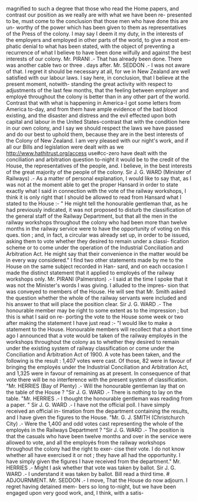 magnified to such a degree that those who read the Home papers, and contrast our position as we really are with what we have been re- presented to be, must come to the conclusion that those men who have done this are un- worthy of the power which has been given to them as representatives of the Press of the colony. I may say I deem it my duty, in the interests of the employers and employed in other parts of the world, to give a most em- phatic denial to what has been stated, with the object of preventing a recurrence of what I believe to have been done wilfully and against the best interests of our colony. Mr. PIRANI .- That has already been done. There was another cable two or three . days after. Mr. SEDDON .- I was not aware of that. I regret it should be necessary at all, for we in New Zealand are well satisfied with our labour laws. I say here, in conclusion, that I believe at the present moment, notwith- standing the great activity with respect to adjustments of the last few months, that the feeling between employer and employé throughout the colony is better than in any other part of the world. Contrast that with what is happening in America-I got some letters from America to-day, and from them have ample evidence of the bad blood existing, and the disaster and distress and the evil effected upon both capital and labour in the United States-contrast that with the condition here in our own colony, and I say we should respect the laws we have passed and do our best to uphold them, because they are in the best interests of the Colony of New Zealand. I am very pleased with our night's work, and if all our Bills and legislation were dealt with as we http://www.hathitrust.org/access use#cc-zero have dealt with the conciliation and arbitration question to-night it would be to the credit of the House, the representatives of the people, and. I believe, in the best interests of the great majority of the people of the colony. Sir J. G. WARD (Minister of Railways) .- As a matter of personal explanation, I would like to say that, as I was not at the moment able to get the proper Hansard in order to state exactly what I said in connection with the vote of the railway workshops, I think it is only right that I should be allowed to read from Hansard what I stated to the House :- " He might tell the honourable gentleman that, as he had previously indicated, it was not proposed to disturb the classification of the general staff of the Railway Department, but that all the men in the railway workshops throughout the colony who had been more than twelve months in the railway service were to have the opportunity of voting on this ques. tion ; and, in fact, a circular was already set up, in order to be issued, asking them to vote whether they desired to remain under a classi- fication scheme or to come under the operation of the Industrial Conciliation and Arbitration Act. He might say that their convenience in the matter would be in every way considered." I find two other statements made by me to the House on the same subject recorded in Han- sard, and on each occasion I made the distinct statement that it applied to employés of the railway workshops only. Mr. PIRANI (Palmerston) .- I said at the time I spoke that it was not the Minister's words I was giving. I alluded to the impres- sion that was conveyed to members of the House. He will see that Mr. Smith asked the question whether the whole of the railway servants were included and his answer to that will place the position clear. Sir J. G. WARD .- The honourable member may be right to some extent as to the impression ; but this is what I said on re- porting the vote to the House some week or two after making the statement I have just read :- "I would like to make a statement to the House. Honourable members will recollect that a short time ago I announced that a vote would be taken of the railway employés in the workshops throughout the colony as to whether they desired to remain under the existing system of railway classification or come under the Conciliation and Arbitration Act of 1900. A vote has been taken, and the following is the result : 1,407 votes were cast. Of those, 82 were in favour of bringing the employés under the Industrial Conciliation and Arbitration Act, and 1,325 were in favour of remaining as at present. In consequence of that vote there will be no interference with the present system of classification. "Mr. HERRIES (Bay of Plenty) .- Will the honourable gentleman lay that on the table of the House ? "Sir J. G. WARD .- There is nothing to lay on the table. "Mr. HERRIES .- I thought the honourable gentleman was reading from a paper. " Sir J. G. WARD .- I have not the official poll. I have simply received an official in- timation from the department containing the results, and I have given the figures to the House. "Mr. G. J. SMITH (Christchurch City) .- Were the 1,400 and odd votes cast representing the whole of the employés in the Railways Department ? "Sir J. G. WARD .- The position is that the casuals who have been twelve months and over in the service were allowed to vote, and all the employés from the railway workshops throughout the colony had the right to exer- cise their vote. I do not know whether all have exercised it or not ; they have all had the opportunity. I have simply given the figures I have received from the department." Mr. HERRIES .- Might I ask whether that vote was taken by ballot. Sir J. G. WARD .- I understand it was taken by ballot. Bill read a third time. # ADJOURNMENT. Mr. SEDDON .- I move, That the House do now adjourn. I regret having detained mem- bers so long to-night, but we have been engaged upon very good work, and, I think, with a satis- 